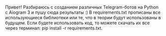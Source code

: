 Привет!
Разбираюсь с созданием различных Telegram-ботов на Python с Aiogram 3 и пушу сюда результаты :)
В requirements.txt прописаны все использующиеся библиотеки или те, что в теории будут использованы в будущем. Если будете использовать код, то можете скачать их все через терминал: pip install -r requirements.txt.
